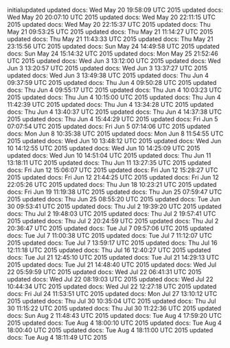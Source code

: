 initialupdated
updated docs: Wed May 20 19:58:09 UTC 2015
updated docs: Wed May 20 20:07:10 UTC 2015
updated docs: Wed May 20 22:11:15 UTC 2015
updated docs: Wed May 20 22:15:37 UTC 2015
updated docs: Thu May 21 09:53:25 UTC 2015
updated docs: Thu May 21 11:14:27 UTC 2015
updated docs: Thu May 21 11:43:33 UTC 2015
updated docs: Thu May 21 23:15:56 UTC 2015
updated docs: Sun May 24 14:49:58 UTC 2015
updated docs: Sun May 24 15:14:32 UTC 2015
updated docs: Mon May 25 21:52:46 UTC 2015
updated docs: Wed Jun 3 13:12:00 UTC 2015
updated docs: Wed Jun 3 13:20:57 UTC 2015
updated docs: Wed Jun 3 13:37:27 UTC 2015
updated docs: Wed Jun 3 13:49:38 UTC 2015
updated docs: Thu Jun 4 09:37:59 UTC 2015
updated docs: Thu Jun 4 09:50:28 UTC 2015
updated docs: Thu Jun 4 09:55:17 UTC 2015
updated docs: Thu Jun 4 10:03:23 UTC 2015
updated docs: Thu Jun 4 10:15:00 UTC 2015
updated docs: Thu Jun 4 11:42:39 UTC 2015
updated docs: Thu Jun 4 13:34:28 UTC 2015
updated docs: Thu Jun 4 13:40:37 UTC 2015
updated docs: Thu Jun 4 14:37:38 UTC 2015
updated docs: Thu Jun 4 15:44:29 UTC 2015
updated docs: Fri Jun 5 07:07:54 UTC 2015
updated docs: Fri Jun 5 07:14:06 UTC 2015
updated docs: Mon Jun 8 10:35:38 UTC 2015
updated docs: Mon Jun 8 11:54:55 UTC 2015
updated docs: Wed Jun 10 13:48:12 UTC 2015
updated docs: Wed Jun 10 14:12:55 UTC 2015
updated docs: Wed Jun 10 14:25:09 UTC 2015
updated docs: Wed Jun 10 14:51:04 UTC 2015
updated docs: Thu Jun 11 13:18:11 UTC 2015
updated docs: Thu Jun 11 13:27:35 UTC 2015
updated docs: Fri Jun 12 15:06:07 UTC 2015
updated docs: Fri Jun 12 15:28:27 UTC 2015
updated docs: Fri Jun 12 21:44:25 UTC 2015
updated docs: Fri Jun 12 22:05:26 UTC 2015
updated docs: Thu Jun 18 10:23:21 UTC 2015
updated docs: Fri Jun 19 11:19:38 UTC 2015
updated docs: Thu Jun 25 07:59:47 UTC 2015
updated docs: Thu Jun 25 08:55:20 UTC 2015
updated docs: Tue Jun 30 09:53:41 UTC 2015
updated docs: Thu Jul 2 19:39:20 UTC 2015
updated docs: Thu Jul 2 19:48:03 UTC 2015
updated docs: Thu Jul 2 19:57:41 UTC 2015
updated docs: Thu Jul 2 20:24:59 UTC 2015
updated docs: Thu Jul 2 20:36:47 UTC 2015
updated docs: Tue Jul 7 09:57:06 UTC 2015
updated docs: Tue Jul 7 11:00:38 UTC 2015
updated docs: Tue Jul 7 11:12:07 UTC 2015
updated docs: Tue Jul 7 13:59:17 UTC 2015
updated docs: Thu Jul 16 12:11:18 UTC 2015
updated docs: Thu Jul 16 12:40:27 UTC 2015
updated docs: Tue Jul 21 12:45:10 UTC 2015
updated docs: Tue Jul 21 14:29:13 UTC 2015
updated docs: Tue Jul 21 14:48:40 UTC 2015
updated docs: Wed Jul 22 05:59:59 UTC 2015
updated docs: Wed Jul 22 06:41:31 UTC 2015
updated docs: Wed Jul 22 08:19:03 UTC 2015
updated docs: Wed Jul 22 10:44:34 UTC 2015
updated docs: Wed Jul 22 12:27:18 UTC 2015
updated docs: Fri Jul 24 11:53:51 UTC 2015
updated docs: Mon Jul 27 13:10:12 UTC 2015
updated docs: Thu Jul 30 10:35:04 UTC 2015
updated docs: Thu Jul 30 11:15:22 UTC 2015
updated docs: Thu Jul 30 11:22:36 UTC 2015
updated docs: Sun Aug 2 11:48:43 UTC 2015
updated docs: Tue Aug 4 17:59:20 UTC 2015
updated docs: Tue Aug 4 18:00:10 UTC 2015
updated docs: Tue Aug 4 18:00:40 UTC 2015
updated docs: Tue Aug 4 18:11:00 UTC 2015
updated docs: Tue Aug 4 18:11:49 UTC 2015
